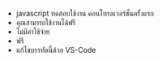 * javascript
ทดสอบใช้งาน คอนโทรลเวอร์ชั่นครั้งแรก
* คุณสามารถใช้งานได้ฟรี
* ไม่มีค่าใช้จ่าย
* ฟรี
* แก้ไขบรรทัดนี้ด้วย VS-Code
